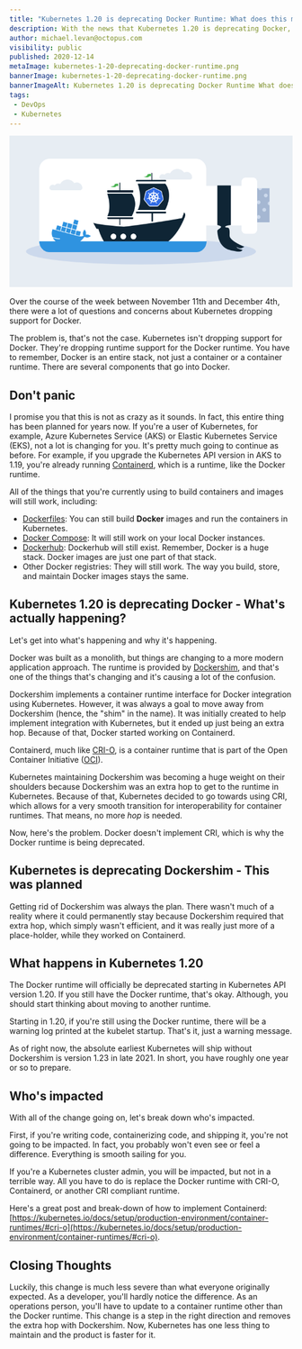 ```yaml
---
title: "Kubernetes 1.20 is deprecating Docker Runtime: What does this mean?"
description: With the news that Kubernetes 1.20 is deprecating Docker, there has been a lot of panic. This blog post explains what's happening and what you can do to solve the problem.
author: michael.levan@octopus.com
visibility: public
published: 2020-12-14
metaImage: kubernetes-1-20-deprecating-docker-runtime.png
bannerImage: kubernetes-1-20-deprecating-docker-runtime.png
bannerImageAlt: Kubernetes 1.20 is deprecating Docker Runtime What does this mean?
tags:
 - DevOps
 - Kubernetes
---
```


![Kubernetes 1.20 is deprecating Docker Runtime: What does this mean?](kubernetes-1-20-deprecating-docker-runtime.png)

Over the course of the week between November 11th and December 4th, there were a lot of questions and concerns about Kubernetes dropping support for Docker.

The problem is, that's not the case. Kubernetes isn't dropping support for Docker. They're dropping runtime support for the Docker runtime. You have to remember, Docker is an entire stack, not just a container or a container runtime. There are several components that go into Docker.

## Don't panic

I promise you that this is not as crazy as it sounds. In fact, this entire thing has been planned for years now. If you're a user of Kubernetes, for example, Azure Kubernetes Service (AKS) or Elastic Kubernetes Service (EKS), not a lot is changing for you. It's pretty much going to continue as before. For example, if you upgrade the Kubernetes API version in AKS to 1.19, you're already running [Containerd](https://containerd.io/), which is a runtime, like the Docker runtime.

All of the things that you're currently using to build containers and images will still work, including:

- [Dockerfiles](https://docs.docker.com/engine/reference/builder/): You can still build **Docker** images and run the containers in Kubernetes.
- [Docker Compose](https://docs.docker.com/compose/): It will still work on your local Docker instances.
- [Dockerhub](https://hub.docker.com/): Dockerhub will still exist. Remember, Docker is a huge stack. Docker images are just one part of that stack.
- Other Docker registries: They will still work. The way you build, store, and maintain Docker images stays the same.

## Kubernetes 1.20 is deprecating Docker - What's actually happening?

Let's get into what's happening and why it's happening.

Docker was built as a monolith, but things are changing to a more modern application approach. The runtime is provided by [Dockershim](https://godoc.org/k8s.io/kubernetes/pkg/kubelet/dockershim), and that's one of the things that's changing and it's causing a lot of the confusion.

Dockershim implements a container runtime interface for Docker integration using Kubernetes. However, it was always a goal to move away from Dockershim (hence, the "shim" in the name). It was initially created to help implement integration with Kubernetes, but it ended up just being an extra hop. Because of that, Docker started working on Containerd.

Containerd, much like [CRI-O](https://www.redhat.com/en/blog/introducing-cri-o-10#:~:text=CRI%2DO%3A%20A%20Lightweight%20Container%20Runtime%20for%20Kubernetes&text=The%20name%20derives%20from%20CRI,support%20any%20OCI%2Dconformant%20runtime.), is a container runtime that is part of the Open Container Initiative ([OCI](https://opencontainers.org/)). 

Kubernetes maintaining Dockershim was becoming a huge weight on their shoulders because Dockershim was an extra hop to get to the runtime in Kubernetes. Because of that, Kubernetes decided to go towards using CRI, which allows for a very smooth transition for interoperability for container runtimes. That means, no more _hop_ is needed.

Now, here's the problem. Docker doesn't implement CRI, which is why the Docker runtime is being deprecated.

## Kubernetes is deprecating Dockershim - This was planned

Getting rid of Dockershim was always the plan. There wasn't much of a reality where it could permanently stay because Dockershim required that extra hop, which simply wasn't efficient, and it was really just more of a place-holder, while they worked on Containerd.

## What happens in Kubernetes 1.20

The Docker runtime will officially be deprecated starting in Kubernetes API version 1.20. If you still have the Docker runtime, that's okay. Although, you should start thinking about moving to another runtime.

Starting in 1.20, if you're still using the Docker runtime, there will be a warning log printed at the kubelet startup. That's it, just a warning message.

As of right now, the absolute earliest Kubernetes will ship without Dockershim is version 1.23 in late 2021. In short, you have roughly one year or so to prepare.

## Who's impacted

With all of the change going on, let's break down who's impacted.

First, if you're writing code, containerizing code, and shipping it, you're not going to be impacted. In fact, you probably won't even see or feel a difference. Everything is smooth sailing for you.

If you're a Kubernetes cluster admin, you will be impacted, but not in a terrible way. All you have to do is replace the Docker runtime with CRI-O, Containerd, or another CRI compliant runtime.

Here's a great post and break-down of how to implement Containerd: [https://kubernetes.io/docs/setup/production-environment/container-runtimes/#cri-o](https://kubernetes.io/docs/setup/production-environment/container-runtimes/#cri-o).

## Closing Thoughts

Luckily, this change is much less severe than what everyone originally expected. As a developer, you'll hardly notice the difference. As an operations person, you'll have to update to a container runtime other than the Docker runtime. This change is a step in the right direction and removes the extra hop with Dockershim. Now, Kubernetes has one less thing to maintain and the product is faster for it.
